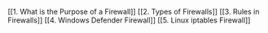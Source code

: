 [[1. What is the Purpose of a Firewall]]
[[2. Types of Firewalls]]
[[3. Rules in Firewalls]]
[[4. Windows Defender Firewall]]
[[5. Linux iptables Firewall]]
